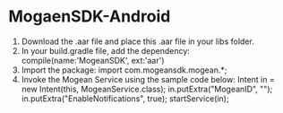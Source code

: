 # MogaenSDK-Android

1. Download the .aar file and place this .aar file in your libs folder. 
2. In your build.gradle file, add the dependency: 
    compile(name:'MogeanSDK', ext:'aar')
3. Import the package: import com.mogeansdk.mogean.*;
4. Invoke the Mogean Service using the sample code below: 
        Intent in = new Intent(this, MogeanService.class);
        in.putExtra("MogeanID", "<Your Mogean Provided MogeanID>");
        in.putExtra("EnableNotifications", true);
        startService(in);

